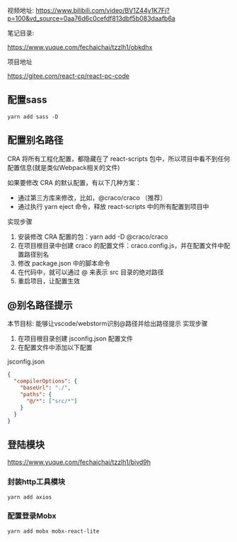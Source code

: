 
视频地址:
https://www.bilibili.com/video/BV1Z44y1K7Fj?p=100&vd_source=0aa76d6c0cefdf813dbf5b083daafb6a


笔记目录:

https://www.yuque.com/fechaichai/tzzlh1/obkdhx

项目地址

https://gitee.com/react-cp/react-pc-code

## 配置sass

```shell
yarn add sass -D

```


## 配置别名路径

CRA 将所有工程化配置，都隐藏在了 react-scripts 包中，所以项目中看不到任何配置信息(就是类似Webpack相关的文件)

如果要修改 CRA 的默认配置，有以下几种方案： 
 - 通过第三方库来修改，比如，@craco/craco  （推荐）
 - 通过执行 yarn eject 命令，释放 react-scripts 中的所有配置到项目中

实现步骤

1. 安装修改 CRA 配置的包：yarn add -D @craco/craco
2. 在项目根目录中创建 craco 的配置文件：craco.config.js，并在配置文件中配置路径别名
3. 修改 package.json 中的脚本命令
4. 在代码中，就可以通过 @ 来表示 src 目录的绝对路径
5. 重启项目，让配置生效


## @别名路径提示
   本节目标:  能够让vscode/webstorm识别@路径并给出路径提示
   实现步骤
1. 在项目根目录创建 jsconfig.json 配置文件
2. 在配置文件中添加以下配置

jsconfig.json
```json
{
  "compilerOptions": {
    "baseUrl": "./",
    "paths": {
      "@/*": ["src/*"]
    }
  }
}
```

## 登陆模块

https://www.yuque.com/fechaichai/tzzlh1/bivd9h


### 封装http工具模块

```shell
yarn add axios

```


### 配置登录Mobx
```shell
yarn add mobx mobx-react-lite
```